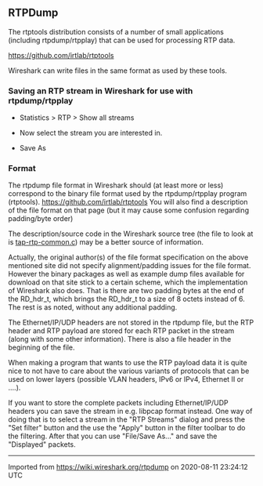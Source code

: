 ## RTPDump

The rtptools distribution consists of a number of small applications (including rtpdump/rtpplay) that can be used for processing RTP data.

<https://github.com/irtlab/rtptools>

Wireshark can write files in the same format as used by these tools.

### Saving an RTP stream in Wireshark for use with rtpdump/rtpplay

  - Statistics \> RTP \> Show all streams

  - Now select the stream you are interested in.

  - Save As

### Format

The rtpdump file format in Wireshark should (at least more or less) correspond to the binary file format used by the rtpdump/rtpplay program (rtptools). <https://github.com/irtlab/rtptools> You will also find a description of the file format on that page (but it may cause some confusion regarding padding/byte order)

The description/source code in the Wireshark source tree (the file to look at is [tap-rtp-common.c](https://gitlab.com/wireshark/wireshark/-/blob/master/ui/tap-rtp-common.c)) may be a better source of information.

Actually, the original author(s) of the file format specification on the above mentioned site did not specify alignment/padding issues for the file format. However the binary packages as well as example dump files available for download on that site stick to a certain scheme, which the implementation of Wireshark also does. That is there are two padding bytes at the end of the RD\_hdr\_t, which brings the RD\_hdr\_t to a size of 8 octets instead of 6. The rest is as noted, without any additional padding.

The Ethernet/IP/UDP headers are not stored in the rtpdump file, but the RTP header and RTP payload are stored for each RTP packet in the stream (along with some other information). There is also a file header in the beginning of the file.

When making a program that wants to use the RTP payload data it is quite nice to not have to care about the various variants of protocols that can be used on lower layers (possible VLAN headers, IPv6 or IPv4, Ethernet II or ....).

If you want to store the complete packets including Ethernet/IP/UDP headers you can save the stream in e.g. libpcap format instead. One way of doing that is to select a stream in the "RTP Streams" dialog and press the "Set filter" button and the use the "Apply" button in the filter toolbar to do the filtering. After that you can use "File/Save As..." and save the "Displayed" packets.

---

Imported from https://wiki.wireshark.org/rtpdump on 2020-08-11 23:24:12 UTC
